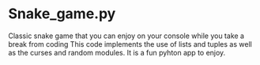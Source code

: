 # Snake_game.py
Classic snake game that you can enjoy on your  console while you take a break from coding
This code implements the use of lists and tuples as well as the curses and random modules. It is a fun pyhton app to enjoy.
